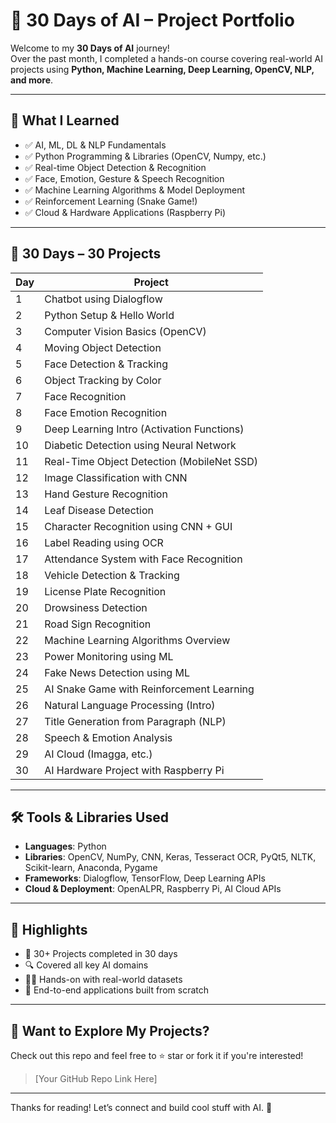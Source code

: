 # 🤖 30 Days of AI – Project Portfolio

Welcome to my **30 Days of AI** journey!  
Over the past month, I completed a hands-on course covering real-world AI projects using **Python, Machine Learning, Deep Learning, OpenCV, NLP, and more**.

---

## 🧠 What I Learned
- ✅ AI, ML, DL & NLP Fundamentals
- ✅ Python Programming & Libraries (OpenCV, Numpy, etc.)
- ✅ Real-time Object Detection & Recognition
- ✅ Face, Emotion, Gesture & Speech Recognition
- ✅ Machine Learning Algorithms & Model Deployment
- ✅ Reinforcement Learning (Snake Game!)
- ✅ Cloud & Hardware Applications (Raspberry Pi)

---

## 📆 30 Days – 30 Projects

| Day | Project |
|-----|---------|
| 1 | Chatbot using Dialogflow |
| 2 | Python Setup & Hello World |
| 3 | Computer Vision Basics (OpenCV) |
| 4 | Moving Object Detection |
| 5 | Face Detection & Tracking |
| 6 | Object Tracking by Color |
| 7 | Face Recognition |
| 8 | Face Emotion Recognition |
| 9 | Deep Learning Intro (Activation Functions) |
| 10 | Diabetic Detection using Neural Network |
| 11 | Real-Time Object Detection (MobileNet SSD) |
| 12 | Image Classification with CNN |
| 13 | Hand Gesture Recognition |
| 14 | Leaf Disease Detection |
| 15 | Character Recognition using CNN + GUI |
| 16 | Label Reading using OCR |
| 17 | Attendance System with Face Recognition |
| 18 | Vehicle Detection & Tracking |
| 19 | License Plate Recognition |
| 20 | Drowsiness Detection |
| 21 | Road Sign Recognition |
| 22 | Machine Learning Algorithms Overview |
| 23 | Power Monitoring using ML |
| 24 | Fake News Detection using ML |
| 25 | AI Snake Game with Reinforcement Learning |
| 26 | Natural Language Processing (Intro) |
| 27 | Title Generation from Paragraph (NLP) |
| 28 | Speech & Emotion Analysis |
| 29 | AI Cloud (Imagga, etc.) |
| 30 | AI Hardware Project with Raspberry Pi |

---

## 🛠 Tools & Libraries Used
- **Languages**: Python  
- **Libraries**: OpenCV, NumPy, CNN, Keras, Tesseract OCR, PyQt5, NLTK, Scikit-learn, Anaconda, Pygame  
- **Frameworks**: Dialogflow, TensorFlow, Deep Learning APIs  
- **Cloud & Deployment**: OpenALPR, Raspberry Pi, AI Cloud APIs  

---

## 📌 Highlights
- 🎯 30+ Projects completed in 30 days  
- 🔍 Covered all key AI domains  
- 👨‍💻 Hands-on with real-world datasets  
- 🧠 End-to-end applications built from scratch

---

## 📂 Want to Explore My Projects?

Check out this repo and feel free to ⭐ star or fork it if you're interested!  
> [Your GitHub Repo Link Here]

---

Thanks for reading! Let’s connect and build cool stuff with AI. 🚀
